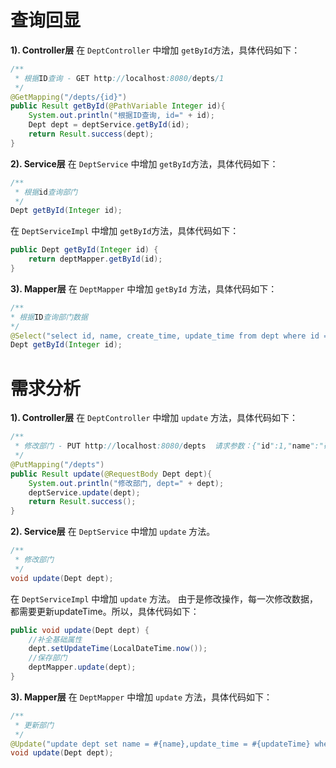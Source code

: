 # 查询回显
**1). Controller层**
在 `DeptController` 中增加 `getById`方法，具体代码如下：

```Java
/**
 * 根据ID查询 - GET http://localhost:8080/depts/1
 */
@GetMapping("/depts/{id}")
public Result getById(@PathVariable Integer id){
    System.out.println("根据ID查询, id=" + id);
    Dept dept = deptService.getById(id);
    return Result.success(dept);
}
```

**2). Service层**
在 `DeptService` 中增加 `getById`方法，具体代码如下：
```Java
/**
 * 根据id查询部门
 */
Dept getById(Integer id);
```

在 `DeptServiceImpl` 中增加 `getById`方法，具体代码如下：

```Java
public Dept getById(Integer id) {
    return deptMapper.getById(id);
}
```

**3). Mapper层**
在 `DeptMapper` 中增加 `getById` 方法，具体代码如下：

```Java
/**
* 根据ID查询部门数据
*/
@Select("select id, name, create_time, update_time from dept where id = #{id}")
Dept getById(Integer id);
```

# 需求分析
**1). Controller层**
在 `DeptController` 中增加 `update` 方法，具体代码如下：

```Java
/**
 * 修改部门 - PUT http://localhost:8080/depts  请求参数：{"id":1,"name":"研发部"}
 */
@PutMapping("/depts")
public Result update(@RequestBody Dept dept){
    System.out.println("修改部门, dept=" + dept);
    deptService.update(dept);
    return Result.success();
}
```

**2). Service层**
在 `DeptService` 中增加 `update` 方法。

```Java
/**
 * 修改部门
 */
void update(Dept dept);
```

在 `DeptServiceImpl` 中增加 `update` 方法。 由于是修改操作，每一次修改数据，都需要更新updateTime。所以，具体代码如下：

```Java
public void update(Dept dept) {
    //补全基础属性
    dept.setUpdateTime(LocalDateTime.now());
    //保存部门
    deptMapper.update(dept);
}
```

**3). Mapper层**
在 `DeptMapper` 中增加 `update` 方法，具体代码如下：

```Java
/**
 * 更新部门
 */
@Update("update dept set name = #{name},update_time = #{updateTime} where id = #{id}")
void update(Dept dept);
```